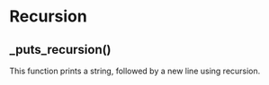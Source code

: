 # Recursion

## _puts_recursion()
This function prints a string, followed by a new line using recursion.
